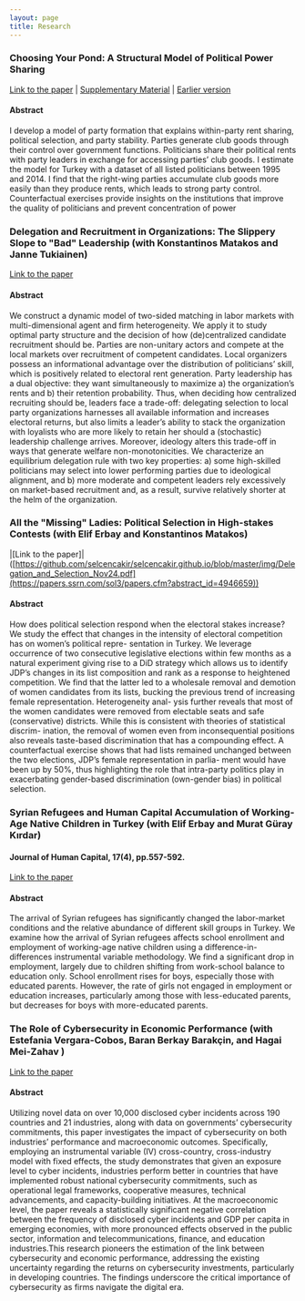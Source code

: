 ```yaml
---
layout: page
title: Research
---
```

### Choosing Your Pond: A Structural Model of Political Power Sharing ###

[Link to the paper](file:///Users/selcencakir/Desktop/Pond_Nov2024.pdf) | [Supplementary Material](https://selcencakir.github.io/img/Pond_Cakir_OnlineSupplement.pdf) | [Earlier version](https://selcencakir.github.io/img/Cakir_May2018.pdf) 
#### Abstract  ####
I develop a model of party formation that explains within-party rent sharing, political selection, and party stability. Parties generate club goods through their control over government functions. Politicians share their political rents with party leaders in exchange for accessing parties’ club goods. I estimate the model for Turkey with a dataset of all listed politicians between 1995 and 2014. I find that the right-wing parties accumulate club goods more easily than they produce rents, which leads to strong party control. Counterfactual exercises provide insights on the institutions that improve the quality of politicians and prevent concentration of power

###  Delegation and Recruitment in Organizations: The Slippery Slope to "Bad" Leadership (with Konstantinos Matakos and Janne Tukiainen) ###
[Link to the paper](https://github.com/selcencakir/selcencakir.github.io/blob/master/img/Delegation_and_Selection_Nov24.pdf) 
#### Abstract ####
We construct a dynamic model of two-sided matching in labor markets with multi-dimensional agent and firm heterogeneity. We apply it to study optimal party structure and the decision of how (de)centralized candidate recruitment should be. Parties are non-unitary actors and compete at the local markets over recruitment of competent candidates. Local organizers possess an informational advantage over the distribution of politicians’ skill, which is positively related to electoral rent generation. Party leadership has a dual objective: they want simultaneously to maximize a) the organization’s rents and b) their retention probability. Thus, when deciding how centralized recruiting should be, leaders face a trade-off: delegating selection to local party organizations harnesses all available information and increases electoral returns, but also limits a leader’s ability to stack the organization with loyalists who are more likely to retain her should a (stochastic) leadership challenge arrives. Moreover, ideology alters this trade-off in ways that generate welfare non-monotonicities. We characterize an equilibrium delegation rule with two key properties: a) some high-skilled politicians may select into lower performing parties due to ideological alignment, and b) more moderate and competent leaders rely excessively on market-based recruitment and, as a result, survive relatively shorter at the helm of the organization.

### All the "Missing" Ladies: Political Selection in High-stakes Contests (with Elif Erbay and Konstantinos Matakos) ###
|[Link to the paper]|([https://github.com/selcencakir/selcencakir.github.io/blob/master/img/Delegation_and_Selection_Nov24.pdf](https://papers.ssrn.com/sol3/papers.cfm?abstract_id=4946659))
#### Abstract ####
How does political selection respond when the electoral stakes increase? We study the
effect that changes in the intensity of electoral competition has on women’s political repre-
sentation in Turkey. We leverage occurrence of two consecutive legislative elections within
few months as a natural experiment giving rise to a DiD strategy which allows us to identify
JDP’s changes in its list composition and rank as a response to heightened competition. We
find that the latter led to a wholesale removal and demotion of women candidates from its
lists, bucking the previous trend of increasing female representation. Heterogeneity anal-
ysis further reveals that most of the women candidates were removed from electable seats
and safe (conservative) districts. While this is consistent with theories of statistical discrim-
ination, the removal of women even from inconsequential positions also reveals taste-based
discrimination that has a compounding effect. A counterfactual exercise shows that had
lists remained unchanged between the two elections, JDP’s female representation in parlia-
ment would have been up by 50%, thus highlighting the role that intra-party politics play
in exacerbating gender-based discrimination (own-gender bias) in political selection.
 

### Syrian Refugees and Human Capital Accumulation of Working-Age Native Children in Turkey (with Elif Erbay and Murat Güray Kırdar) ###
#### Journal of Human Capital, 17(4), pp.557-592. ####
[Link to the paper](https://www.journals.uchicago.edu/doi/abs/10.1086/726628) 
#### Abstract  ####
The arrival of Syrian refugees has significantly changed the labor-market conditions and the relative abundance of different skill groups in Turkey. We examine how the arrival of Syrian refugees affects school enrollment and employment of working-age native children using a difference-in-differences instrumental variable methodology. We find a significant drop in employment, largely due to children shifting from work-school balance to education only. School enrollment rises for boys, especially those with educated parents. However, the rate of girls not engaged in employment or education increases, particularly among those with less-educated parents, but decreases for boys with more-educated parents.

### The Role of Cybersecurity in Economic Performance (with Estefania Vergara-Cobos, Baran Berkay Barakçin, and Hagai Mei-Zahav ) ###
[Link to the paper](https://documents1.worldbank.org/curated/en/099092324164526526/pdf/P178769189c7360111ac1f1185e04824dec.pdf) 
#### Abstract  ####
Utilizing novel data on over 10,000 disclosed cyber incidents across 190 countries and 21
industries, along with data on governments’ cybersecurity commitments, this paper investigates the impact
of cybersecurity on both industries’ performance and macroeconomic outcomes. Specifically, employing
an instrumental variable (IV) cross-country, cross-industry model with fixed effects, the study demonstrates
that given an exposure level to cyber incidents, industries perform better in countries that have implemented
robust national cybersecurity commitments, such as operational legal frameworks, cooperative measures,
technical advancements, and capacity-building initiatives.
At the macroeconomic level, the paper reveals a statistically significant negative correlation
between the frequency of disclosed cyber incidents and GDP per capita in emerging economies, with more
pronounced effects observed in the public sector, information and telecommunications, finance, and
education industries.This research pioneers the estimation of the link between cybersecurity and economic
performance, addressing the existing uncertainty regarding the returns on cybersecurity investments,
particularly in developing countries. The findings underscore the critical importance of cybersecurity as
firms navigate the digital era.
